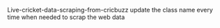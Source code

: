 Live-cricket-data-scraping-from-cricbuzz
update the class name every time when needed to scrap the web data
